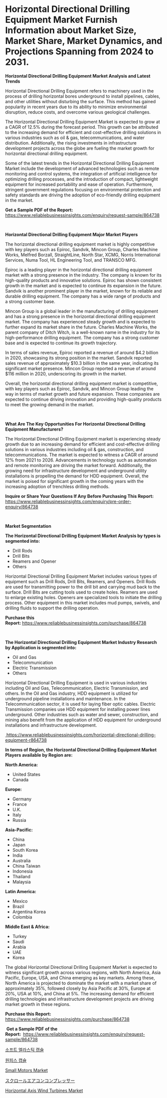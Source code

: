 <p><h1>Horizontal Directional Drilling Equipment Market Furnish Information about Market Size, Market Share, Market Dynamics, and Projections Spanning from 2024 to 2031.</h1></p><p><strong>Horizontal Directional Drilling Equipment Market Analysis and Latest Trends</strong></p>
<p><p>Horizontal Directional Drilling Equipment refers to machinery used in the process of drilling horizontal bores underground to install pipelines, cables, and other utilities without disturbing the surface. This method has gained popularity in recent years due to its ability to minimize environmental disruption, reduce costs, and overcome various geological challenges.</p><p>The Horizontal Directional Drilling Equipment Market is expected to grow at a CAGR of 12.5% during the forecast period. This growth can be attributed to the increasing demand for efficient and cost-effective drilling solutions in various industries such as oil & gas, telecommunications, and water distribution. Additionally, the rising investments in infrastructure development projects across the globe are fueling the market growth for horizontal directional drilling equipment.</p><p>Some of the latest trends in the Horizontal Directional Drilling Equipment Market include the development of advanced technologies such as remote monitoring and control systems, the integration of artificial intelligence for optimizing drilling processes, and the introduction of compact, lightweight equipment for increased portability and ease of operation. Furthermore, stringent government regulations focusing on environmental protection and safety standards are driving the adoption of eco-friendly drilling equipment in the market.</p></p>
<p><strong>Get a Sample PDF of the Report:&nbsp;</strong> <a href="https://www.reliablebusinessinsights.com/enquiry/request-sample/864738">https://www.reliablebusinessinsights.com/enquiry/request-sample/864738</a></p>
<p>&nbsp;</p>
<p><strong>Horizontal Directional Drilling Equipment Major Market Players</strong></p>
<p><p>The horizontal directional drilling equipment market is highly competitive with key players such as Epiroc, Sandvik, Mincon Group, Charles Machine Works, Melfred Borzall, StraightLine, North Star, XCMG, Norris International Services, Numa Tool, HL Engineering Tool, and TRANSCO MFG.</p><p>Epiroc is a leading player in the horizontal directional drilling equipment market with a strong presence in the industry. The company is known for its high-quality products and innovative solutions. Epiroc has shown consistent growth in the market and is expected to continue its expansion in the future. Sandvik is another prominent player in the market, known for its reliable and durable drilling equipment. The company has a wide range of products and a strong customer base.</p><p>Mincon Group is a global leader in the manufacturing of drilling equipment and has a strong presence in the horizontal directional drilling equipment market. The company has experienced steady growth and is expected to further expand its market share in the future. Charles Machine Works, the parent company of Ditch Witch, is a well-known name in the industry for its high-performance drilling equipment. The company has a strong customer base and is expected to continue its growth trajectory.</p><p>In terms of sales revenue, Epiroc reported a revenue of around $4.2 billion in 2020, showcasing its strong position in the market. Sandvik reported sales revenue of approximately $10.3 billion in the same year, indicating its significant market presence. Mincon Group reported a revenue of around $116 million in 2020, underscoring its growth in the market.</p><p>Overall, the horizontal directional drilling equipment market is competitive, with key players such as Epiroc, Sandvik, and Mincon Group leading the way in terms of market growth and future expansion. These companies are expected to continue driving innovation and providing high-quality products to meet the growing demand in the market.</p></p>
<p>&nbsp;</p>
<p><strong>What Are The Key Opportunities For Horizontal Directional Drilling Equipment Manufacturers?</strong></p>
<p><p>The Horizontal Directional Drilling Equipment market is experiencing steady growth due to an increasing demand for efficient and cost-effective drilling solutions in various industries including oil & gas, construction, and telecommunications. The market is expected to witness a CAGR of around 12% from 2021 to 2026. Advancements in technology such as automation and remote monitoring are driving the market forward. Additionally, the growing need for infrastructure development and underground utility installations is propelling the demand for HDD equipment. Overall, the market is poised for significant growth in the coming years with the increasing adoption of trenchless drilling methods.</p></p>
<p><strong>Inquire or Share Your Questions If Any Before Purchasing This Report:</strong> <a href="https://www.reliablebusinessinsights.com/enquiry/pre-order-enquiry/864738">https://www.reliablebusinessinsights.com/enquiry/pre-order-enquiry/864738</a></p>
<p>&nbsp;</p>
<p><strong>Market Segmentation</strong></p>
<p><strong>The Horizontal Directional Drilling Equipment Market Analysis by types is segmented into:</strong></p>
<p><ul><li>Drill Rods</li><li>Drill Bits</li><li>Reamers and Opener</li><li>Others</li></ul></p>
<p><p>Horizontal Directional Drilling Equipment Market includes various types of equipment such as Drill Rods, Drill Bits, Reamers, and Openers. Drill Rods are used for transmitting power to the drill bit and carrying mud back to the surface. Drill Bits are cutting tools used to create holes. Reamers are used to enlarge existing holes. Openers are specialized tools to initiate the drilling process. Other equipment in this market includes mud pumps, swivels, and drilling fluids to support the drilling operation.</p></p>
<p><strong>Purchase this Report:&nbsp;</strong><a href="https://www.reliablebusinessinsights.com/purchase/864738">https://www.reliablebusinessinsights.com/purchase/864738</a></p>
<p>&nbsp;</p>
<p><strong>The Horizontal Directional Drilling Equipment Market Industry Research by Application is segmented into:</strong></p>
<p><ul><li>Oil and Gas</li><li>Telecommunication</li><li>Electric Transmission</li><li>Others</li></ul></p>
<p><p>Horizontal Directional Drilling Equipment is used in various industries including Oil and Gas, Telecommunication, Electric Transmission, and others. In the Oil and Gas industry, HDD equipment is utilized for underground pipeline installations and maintenance. In the Telecommunication sector, it is used for laying fiber optic cables. Electric Transmission companies use HDD equipment for installing power lines underground. Other industries such as water and sewer, construction, and mining also benefit from the application of HDD equipment for underground installations and infrastructure development.</p></p>
<p><a href="https://www.reliablebusinessinsights.com/horizontal-directional-drilling-equipment-r864738">&nbsp;https://www.reliablebusinessinsights.com/horizontal-directional-drilling-equipment-r864738</a></p>
<p><strong>In terms of Region, the Horizontal Directional Drilling Equipment Market Players available by Region are:</strong></p>
<p>
    <p> <strong> North America: </strong>
        <ul>
            <li>United States</li>
            <li>Canada</li>
        </ul>
        </p> 
    <p> <strong> Europe: </strong>
        <ul>
            <li>Germany</li>
            <li>France</li>
            <li>U.K.</li>
            <li>Italy</li>
            <li>Russia</li>
        </ul>
        </p> 
    <p> <strong> Asia-Pacific: </strong>
        <ul>
            <li>China</li>
            <li>Japan</li>
            <li>South Korea</li>
            <li>India</li>
            <li>Australia</li>
            <li>China Taiwan</li>
            <li>Indonesia</li>
            <li>Thailand</li>
            <li>Malaysia</li>
        </ul>
        </p> 
    <p> <strong> Latin America: </strong>
        <ul>
            <li>Mexico</li>
            <li>Brazil</li>
            <li>Argentina Korea</li>
            <li>Colombia</li>
        </ul>
        </p> 
    <p> <strong> Middle East & Africa: </strong>
        <ul>
            <li>Turkey</li>
            <li>Saudi</li>
            <li>Arabia</li>
            <li>UAE</li>
            <li>Korea</li>
        </ul>
    </p>
    </p>
<p><p>The global Horizontal Directional Drilling Equipment Market is expected to witness significant growth across various regions, with North America, Asia Pacific, Europe, USA, and China emerging as key markets. Among these, North America is projected to dominate the market with a market share of approximately 35%, followed closely by Asia Pacific at 30%, Europe at 20%, USA at 10%, and China at 5%. The increasing demand for efficient drilling technologies and infrastructure development projects are driving market growth in these regions.</p></p>
<p><strong>Purchase this Report: </strong><a href="https://www.reliablebusinessinsights.com/purchase/864738">https://www.reliablebusinessinsights.com/purchase/864738</a></p>
<p>&nbsp;<strong>Get a Sample PDF of the Report:&nbsp;&nbsp;</strong><a href="https://www.reliablebusinessinsights.com/enquiry/request-sample/864738">https://www.reliablebusinessinsights.com/enquiry/request-sample/864738</a></p>
<p><strong></strong></p>
<p><p><a href="https://github.com/PercyHagernes9778/Market-Research-Report-List-2/blob/main/7965879167410.md">소프트 엘라스틱 캡슐</a></p><p><a href="https://github.com/victorsharp87978/Market-Research-Report-List-1/blob/main/3021202167411.md">원피스 캡슐</a></p><p><a href="https://github.com/wrwgzwbr35/Market-Research-Report-List-1/blob/main/small-motors-market.md">Small Motors Market</a></p><p><a href="https://medium.com/@laceyzemlak1/%E6%AC%A1%E5%9B%9E%E3%81%AE%E6%96%87%E3%82%92%E6%97%A5%E6%9C%AC%E8%AA%9E%E3%81%AB%E7%BF%BB%E8%A8%B3%E3%81%97%E3%81%BE%E3%81%99-2024%E5%B9%B4%E3%81%8B%E3%82%892031%E5%B9%B4%E3%81%BE%E3%81%A7%E3%81%AE%E3%82%B9%E3%82%AF%E3%83%AD%E3%83%BC%E3%83%AB%E3%82%A8%E3%82%A2%E3%82%B3%E3%83%B3%E5%9C%A7%E7%B8%AE%E6%A9%9F%E5%B8%82%E5%A0%B4%E3%81%AE%E6%88%90%E9%95%B7%E8%A6%8B%E9%80%9A%E3%81%97%E3%81%AF-%E5%B8%82%E5%A0%B4%E3%81%AE%E5%82%BE%E5%90%91%E5%88%86%E6%9E%90%E3%81%AB%E3%82%88%E3%82%8A-%E3%82%A2%E3%83%97%E3%83%AA%E3%82%B1%E3%83%BC%E3%82%B7%E3%83%A7%E3%83%B3-%E5%9C%B0%E5%9F%9F%E3%81%AE%E8%A6%8B%E9%80%9A%E3%81%97-%E5%8F%8E%E7%9B%8A%E3%81%AB%E3%81%8A%E3%81%84%E3%81%A611-%E3%81%AEcagr%E3%81%A7%E6%8E%A8%E5%AE%9A%E3%81%95%E3%82%8C%E3%81%A6%E3%81%84-cadb5abb4466">スクロールエアコンコンプレッサー</a></p><p><a href="https://github.com/mdhefjumiah/Market-Research-Report-List-1/blob/main/horizontal-axis-wind-turbines-market.md">Horizontal Axis Wind Turbines Market</a></p></p>